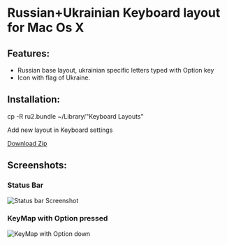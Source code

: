 # Russian+Ukrainian Keyboard layout for Mac Os X

## Features:

 * Russian base layout, ukrainian specific letters typed with Option key
 * Icon with flag of Ukraine.

## Installation:

cp -R ru2.bundle ~/Library/"Keyboard Layouts"

Add new layout in Keyboard settings

[Download Zip](https://github.com/sevikkk/ru-ua-keyboard/archive/master.zip)

## Screenshots:

### Status Bar
![Status bar Screenshot](http://sevikkk.github.io/ru-ua-keyboard/img/ss1.png)

### KeyMap with Option pressed
![KeyMap with Option down](http://sevikkk.github.io/ru-ua-keyboard/img/ss2a.png)
